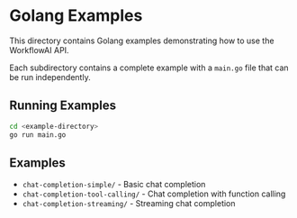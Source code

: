 # Golang Examples

This directory contains Golang examples demonstrating how to use the WorkflowAI API.

Each subdirectory contains a complete example with a `main.go` file that can be run independently.

## Running Examples

```bash
cd <example-directory>
go run main.go
```

## Examples

- `chat-completion-simple/` - Basic chat completion
- `chat-completion-tool-calling/` - Chat completion with function calling
- `chat-completion-streaming/` - Streaming chat completion